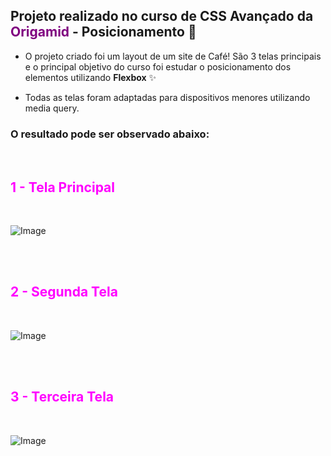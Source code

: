 ## Projeto realizado no curso de CSS Avançado da <span style = "color:purple"> Origamid </span> - Posicionamento :purple_heart:
 
 - O projeto criado foi um layout de um site de Café! São 3 telas principais e o principal objetivo do curso foi estudar o posicionamento dos elementos utilizando **Flexbox** :sparkles:

 - Todas as telas foram adaptadas para dispositivos menores utilizando media query.

 ### O resultado pode ser observado abaixo: 
<br>

 ## <span style = "color:fuchsia"> 1 - **Tela Principal** </span>
 <br>

 ![Image](https://cdn.discordapp.com/attachments/908774068696789066/930292316822982717/index.png)

 <br>
 <br>

  ## <span style = "color:fuchsia"> 2 - **Segunda Tela** </span>
 <br>

 ![Image](https://cdn.discordapp.com/attachments/908774068696789066/930292315778588753/portifolio.png)

<br>
 <br>

  ## <span style = "color:fuchsia"> 3 - **Terceira Tela** </span>
 <br>

 ![Image](https://cdn.discordapp.com/attachments/908774068696789066/930292316407754762/produtos.png)
